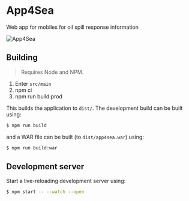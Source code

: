 # App4Sea

Web app for mobiles for oil spill response information

<img src="https://github.com/arnigeir/App4Sea/blob/master/App4Sea.png" align="center"
     title="App4Sea">

## Building

> Requires Node and NPM.

1. Enter `src/main`
2. npm ci
3. npm run build:prod

This builds the application to `dist/`. The development build can be built
using:

```sh
$ npm run build
```

and a WAR file can be built (to `dist/app4sea.war`) using:

```sh
$ npm run build:war
```

## Development server

Start a live-reloading development server using:

```sh
$ npm start -- --watch --open
```

